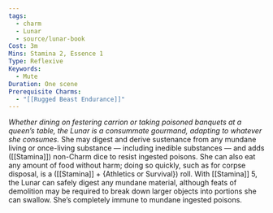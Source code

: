 ```yaml
---
tags:
  - charm
  - Lunar
  - source/lunar-book
Cost: 3m
Mins: Stamina 2, Essence 1
Type: Reflexive
Keywords:
  - Mute
Duration: One scene
Prerequisite Charms:
  - "[[Rugged Beast Endurance]]"
---
```

*Whether dining on festering carrion or taking poisoned banquets at a queen’s table, the Lunar is a consummate gourmand, adapting to whatever she consumes.*
She may digest and derive sustenance from any mundane living or once-living substance — including inedible substances — and adds ([[Stamina]]) non-Charm dice to resist ingested poisons. She can also eat any amount of food without harm; doing so quickly, such as for corpse disposal, is a ([[Stamina]] + {Athletics or Survival}) roll. 
With [[Stamina]] 5, the Lunar can safely digest any mundane material, although feats of demolition may be required to break down larger objects into portions she can swallow. She’s completely immune to mundane ingested poisons.